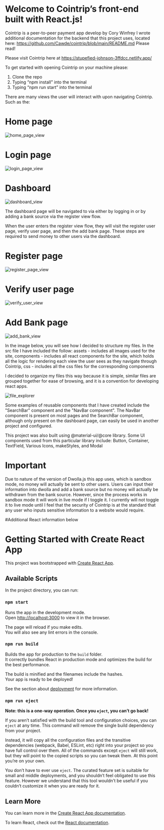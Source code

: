 # Welcome to Cointrip’s front-end built with React.js!
Cointrip is a peer-to-peer payment app develop by Cory Winfrey
I wrote additional documentation for the backend that this project uses, located here: https://github.com/Cawde/cointrip/blob/main/README.md
Please read!

Please visit Cointrip here at https://stupefied-johnson-3ffdcc.netlify.app/

To get started with opening Cointrip on your machine please:
1. Clone the repo
2. Typing “npm install” into the terminal
3. Typing “npm run start” into the terminal




There are many views the user will interact with upon navigating Cointrip. Such as the:

# Home page 
![home_page_view](https://user-images.githubusercontent.com/62577188/148220495-3e1c36fb-3bf6-4e16-8fdc-6ef3cd552152.png)

# Login page
![login_page_view](https://user-images.githubusercontent.com/62577188/148220753-0f167c77-6351-4647-a520-3acaf19caa68.png)

# Dashboard
![dashboard_view](https://user-images.githubusercontent.com/62577188/148220840-b18a2212-9b7a-4348-8c67-997b9959792d.png)

The dashboard page will be navigated to via either by logging in or by adding a bank source via the register view flow.



When the user enters the register view flow, they will visit the register user page, verify user page, and then the add bank page. These steps are required to send money to other users via the dashboard.

# Register page
![register_page_view](https://user-images.githubusercontent.com/62577188/148220795-740c75b5-7a70-4688-9c24-33b3c0594370.png)


# Verify user page
![verify_user_view](https://user-images.githubusercontent.com/62577188/148221177-67bf07e9-6c9c-46af-b3f3-a05813c536da.png)

# Add Bank page
![add_bank_view](https://user-images.githubusercontent.com/62577188/148221221-766fc952-cf1c-4338-9126-5f8dee9b879e.png)

In the image below, you will see how I decided to structure my files. In the src file I have included the follow:
assets - includes all images used for the site,
components - includes all react components for the site, which holds all the logic for rendering each view the user sees as they navigate through Cointrip,
css - includes all the css files for the corresponding components

I decided to organize my files this way because it is simple, similar files are grouped together for ease of browsing, and it is a convention for developing react apps.

![file_explorer](https://user-images.githubusercontent.com/62577188/148221336-97636984-1ab5-43e8-bf70-dfaa84bbffb9.png)

Some examples of reusable components that I have created include the "SearchBar" component and the "NavBar component".
The NavBar component is present on most pages and the SearchBar component, although only present on the dashboard page, can easily be used in another project and configured.

This project was also built using @material-ui/@core library.
Some UI components used from this particular library include: Button, Container, TextField, Various Icons, makeStyles, and Modal

# Important
Due to nature of the version of Dwolla.js this app uses, which is sandbox mode, no money will actually be sent to other users. Users can input their information into dwolla and add a bank source but no money will actually be withdrawn from the bank source. However, since the process works in sandbox mode it will work in live mode if I toggle it. I currently will not toggle it to live mode until I feel that the security of Cointrip is at the standard that any user who inputs sensitive information to a website would require.

#Additional React information below

# Getting Started with Create React App

This project was bootstrapped with [Create React App](https://github.com/facebook/create-react-app).

## Available Scripts

In the project directory, you can run:

### `npm start`

Runs the app in the development mode.\
Open [http://localhost:3000](http://localhost:3000) to view it in the browser.

The page will reload if you make edits.\
You will also see any lint errors in the console.

### `npm run build`

Builds the app for production to the `build` folder.\
It correctly bundles React in production mode and optimizes the build for the best performance.

The build is minified and the filenames include the hashes.\
Your app is ready to be deployed!

See the section about [deployment](https://facebook.github.io/create-react-app/docs/deployment) for more information.

### `npm run eject`

**Note: this is a one-way operation. Once you `eject`, you can’t go back!**

If you aren’t satisfied with the build tool and configuration choices, you can `eject` at any time. This command will remove the single build dependency from your project.

Instead, it will copy all the configuration files and the transitive dependencies (webpack, Babel, ESLint, etc) right into your project so you have full control over them. All of the commands except `eject` will still work, but they will point to the copied scripts so you can tweak them. At this point you’re on your own.

You don’t have to ever use `eject`. The curated feature set is suitable for small and middle deployments, and you shouldn’t feel obligated to use this feature. However we understand that this tool wouldn’t be useful if you couldn’t customize it when you are ready for it.

## Learn More

You can learn more in the [Create React App documentation](https://facebook.github.io/create-react-app/docs/getting-started).

To learn React, check out the [React documentation](https://reactjs.org/).
